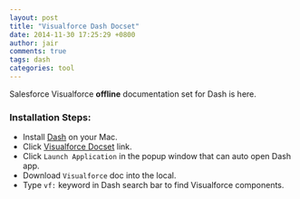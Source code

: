 ```yaml
---
layout: post
title: "Visualforce Dash Docset"
date: 2014-11-30 17:25:29 +0800
author: jair
comments: true
tags: dash
categories: tool
---
```


Salesforce Visualforce **offline** documentation set for Dash is here.

### Installation Steps:

- Install [Dash](http://kapeli.com/docsets) on your Mac.
- Click [Visualforce Docset](dash-feed://http%3A%2F%2Fdash-docset.qiniudn.com%2FVisualforce.xml) link.
- Click `Launch Application` in the popup window that can auto open Dash app.
- Download `Visualforce` doc into the local.
- Type `vf:` keyword in Dash search bar to find Visualforce components.
